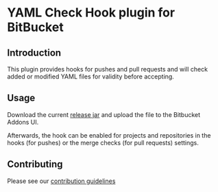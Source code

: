 # YAML Check Hook plugin for BitBucket

## Introduction

This plugin provides hooks for pushes and pull requests and will check added or modified YAML files for validity before accepting.

## Usage

Download the current [release jar](https://github.com/dodevops/bitbucket-yamlcheckhook/releases) and upload the file to the Bitbucket Addons UI.

Afterwards, the hook can be enabled for projects and repositories in the hooks (for pushes) or the merge checks (for pull requests) settings.

## Contributing

Please see our [contribution guidelines](https://github.com/dodevops/bitbucket-yamlcheckhook/blob/master/CONTRIBUTING.md)